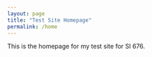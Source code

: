 ```yaml
---
layout: page
title: "Test Site Homepage"
permalink: /home
---
```


This is the homepage for my test site for SI 676. 
